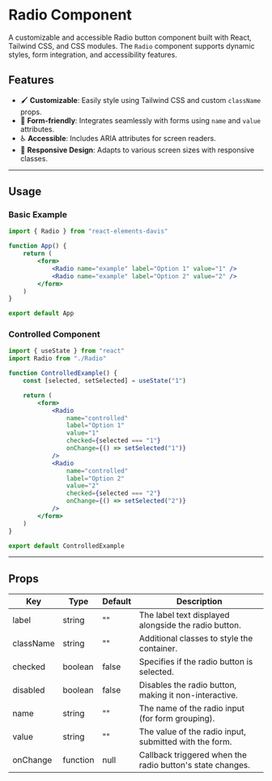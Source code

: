 # Radio Component

A customizable and accessible Radio button component built with React, Tailwind CSS, and CSS modules. The `Radio` component supports dynamic styles, form integration, and accessibility features.

## Features

-   🖌 **Customizable**: Easily style using Tailwind CSS and custom `className` props.
-   🔗 **Form-friendly**: Integrates seamlessly with forms using `name` and `value` attributes.
-   ♿ **Accessible**: Includes ARIA attributes for screen readers.
-   🌟 **Responsive Design**: Adapts to various screen sizes with responsive classes.

---

## Usage

### Basic Example

```jsx
import { Radio } from "react-elements-davis"

function App() {
    return (
        <form>
            <Radio name="example" label="Option 1" value="1" />
            <Radio name="example" label="Option 2" value="2" />
        </form>
    )
}

export default App
```

### Controlled Component

```jsx
import { useState } from "react"
import Radio from "./Radio"

function ControlledExample() {
    const [selected, setSelected] = useState("1")

    return (
        <form>
            <Radio
                name="controlled"
                label="Option 1"
                value="1"
                checked={selected === "1"}
                onChange={() => setSelected("1")}
            />
            <Radio
                name="controlled"
                label="Option 2"
                value="2"
                checked={selected === "2"}
                onChange={() => setSelected("2")}
            />
        </form>
    )
}

export default ControlledExample
```

---

## Props

| Key       | Type     | Default | Description                                               |
| --------- | -------- | ------- | --------------------------------------------------------- |
| label     | string   | ""      | The label text displayed alongside the radio button.      |
| className | string   | ""      | Additional classes to style the container.                |
| checked   | boolean  | false   | Specifies if the radio button is selected.                |
| disabled  | boolean  | false   | Disables the radio button, making it non-interactive.     |
| name      | string   | ""      | The name of the radio input (for form grouping).          |
| value     | string   | ""      | The value of the radio input, submitted with the form.    |
| onChange  | function | null    | Callback triggered when the radio button's state changes. |
